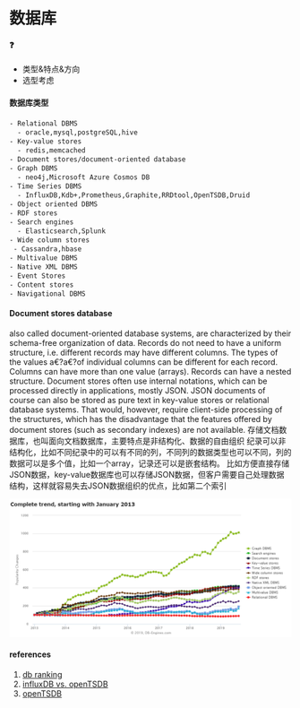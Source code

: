# 数据库

#### :question:
- 类型&特点&方向
- 选型考虑


#### 数据库类型
```
- Relational DBMS
  - oracle,mysql,postgreSQL,hive
- Key-value stores
  - redis,memcached
- Document stores/document-oriented database
- Graph DBMS
  - neo4j,Microsoft Azure Cosmos DB
- Time Series DBMS
  - InfluxDB,Kdb+,Prometheus,Graphite,RRDtool,OpenTSDB,Druid
- Object oriented DBMS
- RDF stores
- Search engines
  - Elasticsearch,Splunk
- Wide column stores
 - Cassandra,hbase
- Multivalue DBMS
- Native XML DBMS
- Event Stores
- Content stores
- Navigational DBMS
```

#### Document stores database
also called document-oriented database systems, are characterized by their schema-free organization of data.
Records do not need to have a uniform structure, i.e. different records may have different columns.
The types of the values a€?a€?of individual columns can be different for each record.
Columns can have more than one value (arrays).
Records can have a nested structure.
Document stores often use internal notations, which can be processed directly in applications, mostly JSON. JSON documents of course can also be stored as pure text in key-value stores or relational database systems. That would, however, require client-side processing of the structures, which has the disadvantage that the features offered by document stores (such as secondary indexes) are not available.
存储文档数据库，也叫面向文档数据库，主要特点是非结构化、数据的自由组织
纪录可以非结构化，比如不同纪录中的可以有不同的列，不同列的数据类型也可以不同，列的数据可以是多个值，比如一个array，记录还可以是嵌套结构。
比如方便直接存储JSON数据，key-value数据库也可以存储JSON数据，但客户需要自己处理数据结构，这样就容易失去JSON数据组织的优点，比如第二个索引


![db trend](imgs/db/dbtrend.png)




#### references
1. [db ranking](https://db-engines.com/en/ranking)
1. [influxDB vs. openTSDB](http://blog.fatedier.com/2016/07/06/test-influxdb-and-opentsdb/)
1. [openTSDB](http://blog.fatedier.com/2016/07/04/research-of-time-series-database-opentsdb/)
